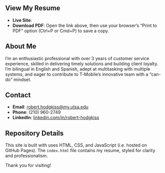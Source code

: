 ## View My Resume
- **Live Site**:
- **Download PDF**: Open the link above, then use your browser’s “Print to PDF” option (Ctrl+P or Cmd+P) to save a copy.

## About Me
I’m an enthusiastic professional with over 3 years of customer service experience, skilled in delivering timely solutions and building client loyalty. I’m bilingual in English and Spanish, adept at multitasking with multiple systems, and eager to contribute to T-Mobile’s innovative team with a “can-do” mindset.

## Contact
- **Email**: robert.hodgkiss@my.utsa.edu
- **Phone**: (210) 960-2749
- **LinkedIn**: [linkedin.com/in/robert-hodgkiss](https://linkedin.com/in/robert-hodgkiss)

## Repository Details
This site is built with uses HTML, CSS, and JavaScript (i.e. hosted on GitHub Pages). The `index.html` file contains my resume, styled for clarity and professionalism.

Thank you for visiting!
